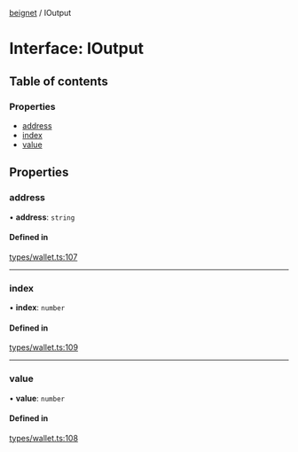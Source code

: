 [beignet](../README.md) / IOutput

# Interface: IOutput

## Table of contents

### Properties

- [address](IOutput.md#address)
- [index](IOutput.md#index)
- [value](IOutput.md#value)

## Properties

### address

• **address**: `string`

#### Defined in

[types/wallet.ts:107](https://github.com/synonymdev/beignet/blob/e4162f7/src/types/wallet.ts#L107)

___

### index

• **index**: `number`

#### Defined in

[types/wallet.ts:109](https://github.com/synonymdev/beignet/blob/e4162f7/src/types/wallet.ts#L109)

___

### value

• **value**: `number`

#### Defined in

[types/wallet.ts:108](https://github.com/synonymdev/beignet/blob/e4162f7/src/types/wallet.ts#L108)
